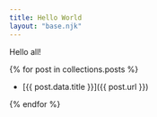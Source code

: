 ```yaml
---
title: Hello World
layout: "base.njk"
---
```


Hello all!

{% for post in collections.posts %}

- [{{ post.data.title }}]({{ post.url }})

{% endfor %}